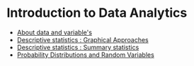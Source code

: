 # Introduction to Data Analytics

  - [About data and variable's](https://github.com/AbhishekKumar4/Data-Analytics/tree/master/Variables)
  - [Descriptive statistics : Graphical Approaches](https://github.com/AbhishekKumar4/Data-Analytics/tree/master/Descriptive%20Statistics%20-%20%20Graphical%20Approaches)
  - [Descriptive statistics : Summary statistics]()
  - [Probability Distributions and Random Variables](https://github.com/AbhishekKumar4/Data-Analytics/tree/master/Descriptive%20Statistics%20-%20Summary%20Statistics)
